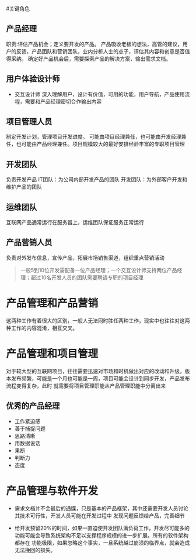 #关键角色
## 产品经理
  职责:评估产品机会；定义要开发的产品。
  产品吸收老板的想法，高管的建议，用户的反馈，产品团队和营销团队，业内分析人士的点子，评估其内容和创意是否值得采纳。
  确定好产品机会后，需要探索产品的解决方案，输出需求文档。
## 用户体验设计师
- 交互设计师
  深入理解用户，设计有价值，可用的功能，用户导航，产品使用流程，需要和产品经理密切合作输出内容

## 项目管理人员
  制定开发计划，管理项目开发进度。
  可能由项目经理兼任，也可能由开发经理兼任，也可能由产品经理兼任。项目规模较大的最好安排经验丰富的专职项目管理

## 开发团队
负责开发产品
IT团队：为公司内部开发产品的团队
开发团队：为外部客户开发和维护产品的团队

## 运维团队
互联网产品通常运行在服务器上，运维团队保证服务正常运行

## 产品营销人员
负责对外发布信息，宣传产品，拓展市场销售渠道，组织重点营销活动

> 一般5到10位开发需配备一位产品经理；一个交互设计师支持两位产品经理；超过10名开发人员的团队需要聘请专职的项目经理

# 产品管理和产品营销
这两种工作有着很大的区别，一般人无法同时胜任两种工作，现实中也往往对这两种工作的内容混淆，相互交叉。

# 产品管理和项目管理
对于较大型的互联网项目，往往需要迅速对市场和时机做出对应的改动和升级，版本发布频繁，可能是一个月也可能是一周，项目可能会设计到同步开发，产品发布流程变得复杂，此时
就需要将项目管理职能从产品管理职能中分离出来

## 优秀的产品经理
- 工作紧迫感
- 善于捕捉问题
- 思路清晰
- 用数据说话
- 果断
- 判断力
- 态度

# 产品管理与软件开发
- 需求文档并不会最后的通牒，只是基本的产品框架，其中还需要开发人员讨论其技术可行性，开发人员可能在开发过程中
发现问题反馈给产品，完善细节

- 给开发预留20%的时间，如果一直迫使开发团队满负荷工作，开发尽可能多的功能可能会导致系统架构不足以支撑程序规模的进一步扩展。所有的软件架构都存在
功能极限，如果忽略这个事实，一旦系统越过崩溃的临界点，就会造成无法挽回的损失。